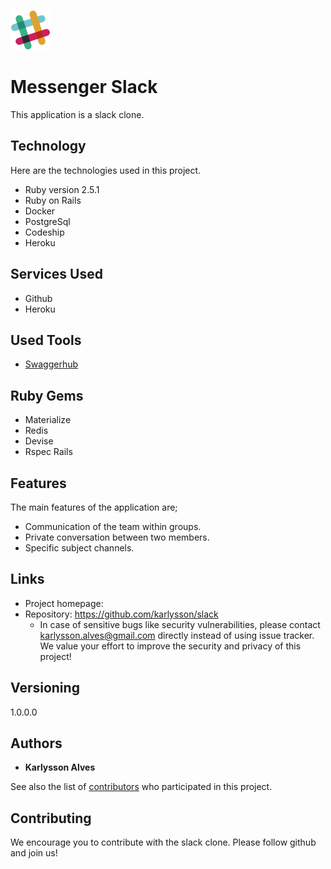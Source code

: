 
![Logo of the project](https://raw.githubusercontent.com/karlysson/slack/master/app/assets/images/logo.png)



# Messenger Slack
This application is a slack clone.

## Technology 

Here are the technologies used in this project.

* Ruby version  2.5.1
* Ruby on Rails 
* Docker 
* PostgreSql
* Codeship
* Heroku

## Services Used

* Github
* Heroku

## Used Tools

* [Swaggerhub](https://app.swaggerhub.com/)

## Ruby Gems

* Materialize
* Redis
* Devise
* Rspec Rails

## Features

The main features of the application are;

* Communication of the team within groups.
* Private conversation between two members.
* Specific subject channels.


## Links

- Project homepage: 
- Repository: https://github.com/karlysson/slack
  - In case of sensitive bugs like security vulnerabilities, please contact
    karlysson.alves@gmail.com directly instead of using issue tracker. We value your effort
    to improve the security and privacy of this project!

## Versioning

1.0.0.0


## Authors

* **Karlysson Alves** 

See also the list of [contributors](https://github.com/karlysson/slack/graphs/contributors) who participated in this project.


## Contributing

We encourage you to contribute with the slack clone. Please follow github and join us!
